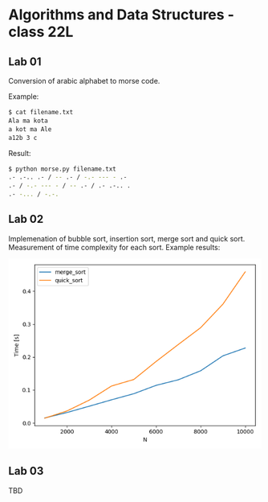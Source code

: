 # Algorithms and Data Structures - class 22L

## Lab 01 
Conversion of arabic alphabet to morse code.

Example: 
```bash
$ cat filename.txt
Ala ma kota
a kot ma Ale
a12b 3 c
```
Result:
```bash
$ python morse.py filename.txt
.- .-.. .- / -- .- / -.- --- - .-
.- / -.- --- - / -- .- / .- .-.. .
.- -... / -.-.
```

## Lab 02 
Implemenation of bubble sort, insertion sort, merge sort and quick sort. Measurement of time complexity for each sort. Example results:

![quick_sort_vs_merge_sort](https://github.com/dazeeeed/algorithms-and-data-structures-22L/blob/main/lab02/quick_sort_vs_merge_sort.png)

## Lab 03
TBD